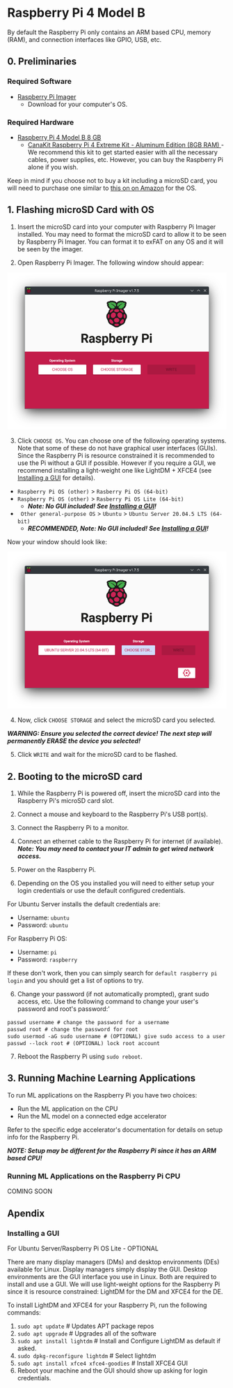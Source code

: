 # Raspberry Pi 4 Model B

By default the Raspberry Pi only contains an ARM based CPU, memory (RAM), and connection interfaces like GPIO, USB, etc.

## 0. Preliminaries

### Required Software

- [Raspberry Pi Imager](https://www.raspberrypi.com/software/)
  - Download for your computer's OS.

### Required Hardware

- [Raspberry Pi 4 Model B 8 GB](https://www.raspberrypi.com/products/raspberry-pi-4-model-b/?variant=raspberry-pi-4-model-b-8gb)
  - [CanaKit Raspberry Pi 4 Extreme Kit - Aluminum Edition (8GB RAM)
    ](https://a.co/d/26mRvJY) - We recommend this kit to get started easier with all the necessary cables, power supplies, etc. However, you can buy the Raspberry Pi alone if you wish.

Keep in mind if you choose not to buy a kit including a microSD card, you will need to purchase one similar to [this on on Amazon](https://a.co/d/7e32PQ4) for the OS.

## 1. Flashing microSD Card with OS

1. Insert the microSD card into your computer with Raspberry Pi Imager installed. You may need to format the microSD card to allow it to be seen by Raspberry Pi Imager. You can format it to exFAT on any OS and it will be seen by the imager.

2. Open Raspberry Pi Imager. The following window should appear:

![Raspberry Pi Imager](./assets/RPiImager.png)

3. Click `CHOOSE OS`. You can choose one of the following operating systems. Note that some of these do not have graphical user interfaces (GUIs). Since the Raspberry Pi is resource constrained it is recommended to use the Pi without a GUI if possible. However if you require a GUI, we recommend installing a light-weight one like LightDM + XFCE4 (see [Installing a GUI](#installing-a-gui) for details).

- `Raspberry Pi OS (other)` > `Rasberry Pi OS (64-bit)`
- `Raspberry Pi OS (other)` > `Rasberry Pi OS Lite (64-bit)`
  - **_Note: No GUI included! See [Installing a GUI](#installing-a-gui)!_**
- ` Other general-purpose OS` > `Ubuntu` > `Ubuntu Server 20.04.5 LTS (64-bit)`
  - **_RECOMMENDED, Note: No GUI included! See [Installing a GUI](#installing-a-gui)!_**

Now your window should look like:

![Raspberry Pi Imager Ubuntu](./assets/RPiImagerUbuntu.png)

4. Now, click `CHOOSE STORAGE` and select the microSD card you selected.

**_WARNING: Ensure you selected the correct device! The next step will permanently ERASE the device you selected!_**

5. Click `WRITE` and wait for the microSD card to be flashed.

## 2. Booting to the microSD card

1. While the Raspberry Pi is powered off, insert the microSD card into the Raspberry Pi's microSD card slot.

2. Connect a mouse and keyboard to the Raspberry Pi's USB port(s).

3. Connect the Raspberry Pi to a monitor.

4. Connect an ethernet cable to the Raspberry Pi for internet (if available). **_Note: You may need to contact your IT admin to get wired network access._**

5. Power on the Raspberry Pi.

6. Depending on the OS you installed you will need to either setup your login credentials or use the default configured credentials.

For Ubuntu Server installs the default credentials are:

- Username: `ubuntu`
- Password: `ubuntu`

For Raspberry Pi OS:

- Username: `pi`
- Password: `raspberry`

If these don't work, then you can simply search for `default raspberry pi login` and you should get a list of options to try.

6. Change your password (if not automatically prompted), grant sudo access, etc. Use the following command to change your user's password and root's password:'

```shell
passwd username # change the password for a username
passwd root # change the password for root
sudo usermod -aG sudo username # (OPTIONAL) give sudo access to a user
passwd --lock root # (OPTIONAL) lock root account
```

7. Reboot the Raspberry Pi using `sudo reboot`.

## 3. Running Machine Learning Applications

To run ML applications on the Raspberry Pi you have two choices:

- Run the ML application on the CPU
- Run the ML model on a connected edge accelerator

Refer to the specific edge accelerator's documentation for details on setup info for the Raspberry Pi.

**_NOTE: Setup may be different for the Raspberry Pi since it has an ARM based CPU!_**

### Running ML Applications on the Raspberry Pi CPU

COMING SOON

## Apendix

### Installing a GUI

For Ubuntu Server/Raspberry Pi OS Lite - OPTIONAL

There are many display managers (DMs) and desktop environments (DEs) available for Linux. Display managers simply display the GUI. Desktop environments are the GUI interface you use in Linux. Both are required to install and use a GUI. We will use light-weight options for the Raspberry Pi since it is resource constrained: LightDM for the DM and XFCE4 for the DE.

To install LightDM and XFCE4 for your Raspberry Pi, run the following commands:

1. `sudo apt update` # Updates APT package repos
2. `sudo apt upgrade` # Upgrades all of the software
3. `sudo apt install lightdm` # Install and Configure LightDM as default if asked.
4. `sudo dpkg-reconfigure lightdm` # Select lightdm
5. `sudo apt install xfce4 xfce4-goodies` # Install XFCE4 GUI
6. Reboot your machine and the GUI should show up asking for login credentials.
